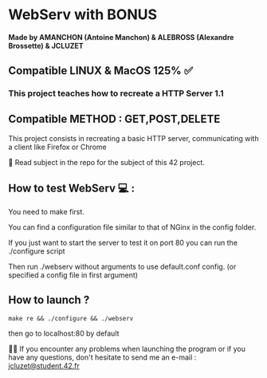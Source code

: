 # WebServ with BONUS
#### Made by AMANCHON (Antoine Manchon) & ALEBROSS (Alexandre Brossette) & JCLUZET
## Compatible LINUX & MacOS 125% ✅
### This project teaches how to recreate a HTTP Server 1.1 

## Compatible METHOD : GET,POST,DELETE

This project consists in recreating a basic HTTP server, communicating with a client like Firefox or Chrome

📌 Read subject in the repo for the subject of this 42 project.

## How to test WebServ 💻 :

You need to make first.

You can find a configuration file similar to that of NGinx in the config folder.

If you just want to start the server to test it on port 80 you can run the ./configure script 

Then run ./webserv without arguments to use default.conf config. (or specified a config file in first argument)

## How to launch ?

`make re && ./configure && ./webserv`

then go to localhost:80 by default


👋🏼 If you encounter any problems when launching the program or if you have any questions, don't hesitate to send me an e-mail : jcluzet@student.42.fr
